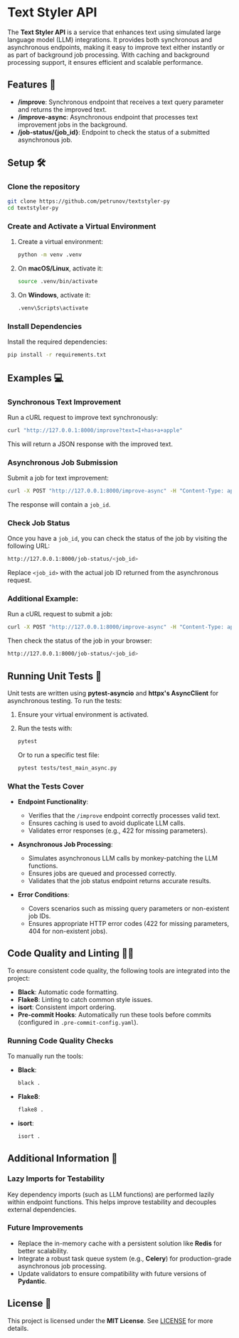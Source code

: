 # Text Styler API

The **Text Styler API** is a service that enhances text using simulated large language model (LLM) integrations. It provides both synchronous and asynchronous endpoints, making it easy to improve text either instantly or as part of background job processing. With caching and background processing support, it ensures efficient and scalable performance.

## Features 🚀

- **/improve**: Synchronous endpoint that receives a text query parameter and returns the improved text.
- **/improve-async**: Asynchronous endpoint that processes text improvement jobs in the background.
- **/job-status/{job_id}**: Endpoint to check the status of a submitted asynchronous job.

## Setup 🛠️

### Clone the repository

```bash
git clone https://github.com/petrunov/textstyler-py
cd textstyler-py
```

### Create and Activate a Virtual Environment

1. Create a virtual environment:

   ```bash
   python -m venv .venv
   ```

2. On **macOS/Linux**, activate it:

   ```bash
   source .venv/bin/activate
   ```

3. On **Windows**, activate it:
   ```bash
   .venv\Scripts\activate
   ```

### Install Dependencies

Install the required dependencies:

```bash
pip install -r requirements.txt
```

## Examples 💻

### Synchronous Text Improvement

Run a cURL request to improve text synchronously:

```bash
curl "http://127.0.0.1:8000/improve?text=I+has+a+apple"
```

This will return a JSON response with the improved text.

### Asynchronous Job Submission

Submit a job for text improvement:

```bash
curl -X POST "http://127.0.0.1:8000/improve-async" -H "Content-Type: application/json" -d '{"text": "I has a apple"}'
```

The response will contain a `job_id`.

### Check Job Status

Once you have a `job_id`, you can check the status of the job by visiting the following URL:

```bash
http://127.0.0.1:8000/job-status/<job_id>
```

Replace `<job_id>` with the actual job ID returned from the asynchronous request.

### Additional Example:

Run a cURL request to submit a job:

```bash
curl -X POST "http://127.0.0.1:8000/improve-async" -H "Content-Type: application/json" -d '{"text": "I has a apple"}'
```

Then check the status of the job in your browser:

```bash
http://127.0.0.1:8000/job-status/<job_id>
```

## Running Unit Tests 🧪

Unit tests are written using **pytest-asyncio** and **httpx's AsyncClient** for asynchronous testing. To run the tests:

1. Ensure your virtual environment is activated.
2. Run the tests with:

   ```bash
   pytest
   ```

   Or to run a specific test file:

   ```bash
   pytest tests/test_main_async.py
   ```

### What the Tests Cover

- **Endpoint Functionality**:

  - Verifies that the `/improve` endpoint correctly processes valid text.
  - Ensures caching is used to avoid duplicate LLM calls.
  - Validates error responses (e.g., 422 for missing parameters).

- **Asynchronous Job Processing**:

  - Simulates asynchronous LLM calls by monkey-patching the LLM functions.
  - Ensures jobs are queued and processed correctly.
  - Validates that the job status endpoint returns accurate results.

- **Error Conditions**:
  - Covers scenarios such as missing query parameters or non-existent job IDs.
  - Ensures appropriate HTTP error codes (422 for missing parameters, 404 for non-existent jobs).

## Code Quality and Linting 🧑‍💻

To ensure consistent code quality, the following tools are integrated into the project:

- **Black**: Automatic code formatting.
- **Flake8**: Linting to catch common style issues.
- **isort**: Consistent import ordering.
- **Pre-commit Hooks**: Automatically run these tools before commits (configured in `.pre-commit-config.yaml`).

### Running Code Quality Checks

To manually run the tools:

- **Black**:

  ```bash
  black .
  ```

- **Flake8**:

  ```bash
  flake8 .
  ```

- **isort**:
  ```bash
  isort .
  ```

## Additional Information 📝

### Lazy Imports for Testability

Key dependency imports (such as LLM functions) are performed lazily within endpoint functions. This helps improve testability and decouples external dependencies.

### Future Improvements

- Replace the in-memory cache with a persistent solution like **Redis** for better scalability.
- Integrate a robust task queue system (e.g., **Celery**) for production-grade asynchronous job processing.
- Update validators to ensure compatibility with future versions of **Pydantic**.

## License 📄

This project is licensed under the **MIT License**. See [LICENSE](LICENSE) for more details.
